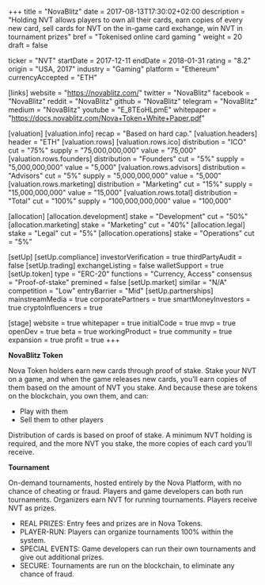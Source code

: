 +++
title = "NovaBlitz"
date = 2017-08-13T17:30:02+02:00
description = "Holding NVT allows players to own all their cards, earn copies of every new card, sell cards for NVT on the in-game card exchange, win NVT in tournament prizes"
bref = "Tokenised online card gaming "
weight = 20
draft = false

ticker = "NVT"
startDate = 2017-12-11
endDate = 2018-01-31
rating = "8.2"
origin = "USA, 2017"
industry = "Gaming"
platform = "Ethereum"
currencyAccepted = "ETH"

[links]
  website = "https://novablitz.com/"
  twitter = "NovaBlitz"
  facebook = "NovaBlitz"
  reddit = "NovaBlitz"
  github = "NovaBlitz"
  telegram = "NovaBlitz"
  medium = "NovaBlitz"
  youtube = "E_8TEoHLpmE"
  whitepaper = "https://docs.novablitz.com/Nova+Token+White+Paper.pdf"

[valuation]
  [valuation.info]
    recap = "Based on hard cap."
  [valuation.headers]
    header = "ETH"
  [valuation.rows]
    [valuation.rows.ico]
      distribution = "ICO"
      cut = "75%"
      supply = "75,000,000,000"
      value = "75,000"
    [valuation.rows.founders]
      distribution = "Founders"
      cut = "5%"
      supply = "5,000,000,000"
      value = "5,000"
    [valuation.rows.advisors]
      distribution = "Advisors"
      cut = "5%"
      supply = "5,000,000,000"
      value = "5,000"
    [valuation.rows.marketing]
      distribution = "Marketing"
      cut = "15%"
      supply = "15,000,000,000"
      value = "15,000"
    [valuation.rows.total]
      distribution = "Total"
      cut = "100%"
      supply = "100,000,000,000"
      value = "100,000"

[allocation]
  [allocation.development]
    stake = "Development"
    cut = "50%"
  [allocation.marketing]
    stake = "Marketing"
    cut = "40%"
  [allocation.legal]
    stake = "Legal"
    cut = "5%"
  [allocation.operations]
    stake = "Operations"
    cut = "5%"

[setUp]
  [setUp.compliance]
    investorVerification = true
    thirdPartyAudit = false
  [setUp.trading]
    exchangeListing = false
    walletSupport = true
  [setUp.token]
    type = "ERC-20"
    functions = "Currency, Access"
    consensus = "Proof-of-stake"
    premined = false
  [setUp.market]
    similar = "N/A"
    competition = "Low"
    entryBarrier = "Mid"
  [setUp.partnerships]
    mainstreamMedia = true
    corporatePartners = true
    smartMoneyInvestors = true
    cryptoInfluencers = true

[stage]
  website = true
  whitepaper = true
  initialCode = true
  mvp = true
  openDev = true
  beta = true
  workingProduct = true
  community = true
  expansion = true
  profit = true
+++

**NovaBlitz Token**

Nova Token holders earn new cards through proof of stake. Stake your NVT on a game, and when the game releases new cards, you’ll earn copies of them based on the amount of NVT you stake. And because these are tokens on the blockchain, you own them, and can:

* Play with them
* Sell them to other players

Distribution of cards is based on proof of stake. A minimum NVT holding is required, and the more NVT you stake, the more copies of each card you'll receive.

**Tournament**

On-demand tournaments, hosted entirely by the Nova Platform, with no chance of cheating or fraud. Players and game developers can both run tournaments. Organizers earn NVT for running tournaments. Players receive NVT as prizes.

* REAL PRIZES: Entry fees and prizes are in Nova Tokens.
* PLAYER-RUN: Players can organize tournaments 100% within the system.
* SPECIAL EVENTS: Game developers can run their own tournaments and give out additional prizes.
* SECURE: Tournaments are run on the blockchain, to eliminate any chance of fraud.
